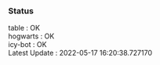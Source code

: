 ### Status


table : OK  
hogwarts : OK  
icy-bot : OK  
Latest Update : 2022-05-17 16:20:38.727170
